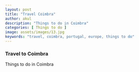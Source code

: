 ```yaml
---
layout: post
title: "Travel Coimbra"
author: akul
description: "Things to do in Coimbra"
categories: [ Things to do ]
image: assets/images/13.jpg
keywords: "travel, coimbra, portugal, europe, things to do"
---
```


### Travel to Coimbra

Things to do in Coimbra